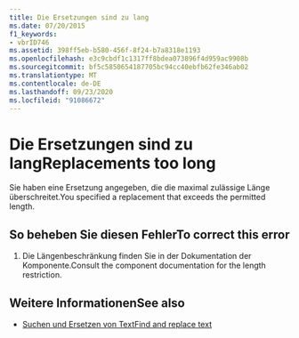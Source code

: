 ```yaml
---
title: Die Ersetzungen sind zu lang
ms.date: 07/20/2015
f1_keywords:
- vbrID746
ms.assetid: 398ff5eb-b580-456f-8f24-b7a8318e1193
ms.openlocfilehash: e3c9cbdf1c1317ff8bdea073896f4d959ac9908b
ms.sourcegitcommit: bf5c5850654187705bc94cc40ebfb62fe346ab02
ms.translationtype: MT
ms.contentlocale: de-DE
ms.lasthandoff: 09/23/2020
ms.locfileid: "91086672"
---
```

# <a name="replacements-too-long"></a><span data-ttu-id="8b205-102">Die Ersetzungen sind zu lang</span><span class="sxs-lookup"><span data-stu-id="8b205-102">Replacements too long</span></span>

<span data-ttu-id="8b205-103">Sie haben eine Ersetzung angegeben, die die maximal zulässige Länge überschreitet.</span><span class="sxs-lookup"><span data-stu-id="8b205-103">You specified a replacement that exceeds the permitted length.</span></span>  
  
## <a name="to-correct-this-error"></a><span data-ttu-id="8b205-104">So beheben Sie diesen Fehler</span><span class="sxs-lookup"><span data-stu-id="8b205-104">To correct this error</span></span>  
  
1. <span data-ttu-id="8b205-105">Die Längenbeschränkung finden Sie in der Dokumentation der Komponente.</span><span class="sxs-lookup"><span data-stu-id="8b205-105">Consult the component documentation for the length restriction.</span></span>  
  
## <a name="see-also"></a><span data-ttu-id="8b205-106">Weitere Informationen</span><span class="sxs-lookup"><span data-stu-id="8b205-106">See also</span></span>

- [<span data-ttu-id="8b205-107">Suchen und Ersetzen von Text</span><span class="sxs-lookup"><span data-stu-id="8b205-107">Find and replace text</span></span>](/visualstudio/ide/finding-and-replacing-text)

